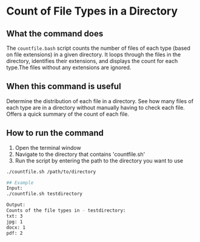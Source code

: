 # Count of File Types in a Directory

## What the command does
The `countfile.bash` script counts the number of files of each type (based on file extensions) in a given directory. It loops through the files in the directory, identifies their extensions, and displays the count for each type.The files without any extensions are ignored.

## When this command is useful
Determine the distribution of each file in a directory. 
See how many files of each type are in a directory without manually having to check each file.
Offers a quick summary of the count of each file.

## How to run the command
1. Open the terminal window
2. Navigate to the directory that contains 'countfile.sh'
3. Run the script by entering the path to the directory you want to use

```bash
./countfile.sh /path/to/directory

## Example
Input:
./countfile.sh testdirectory

Output: 
Counts of the file types in - testdirectory:
txt: 3
jpg: 1
docx: 1
pdf: 2

